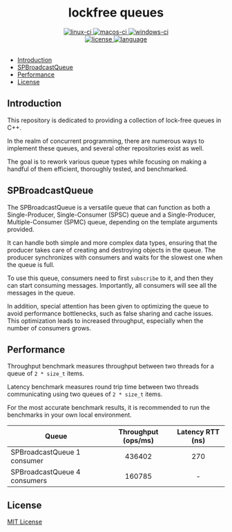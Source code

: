 <div align="center">
  <h1>lockfree queues</h1>

  <div>
    <a href="https://github.com/odygrd/lockfree_queues/actions/workflows/linux.yml">
      <img src="https://img.shields.io/github/actions/workflow/status/odygrd/quill/linux.yml?branch=master&label=linux&logo=linux&style=flat-square" alt="linux-ci" />
    </a>
    <a href="https://github.com/odygrd/lockfree_queues/actions/workflows/macos.yml">
      <img src="https://img.shields.io/github/actions/workflow/status/odygrd/quill/macos.yml?branch=master&label=macos&logo=apple&logoColor=white&style=flat-square" alt="macos-ci" />
    </a>
    <a href="https://github.com/odygrd/lockfree_queues/actions/workflows/windows.yml">
      <img src="https://img.shields.io/github/actions/workflow/status/odygrd/quill/windows.yml?branch=master&label=windows&logo=windows&logoColor=blue&style=flat-square" alt="windows-ci" />
    </a>
  </div>

  <div>
    <a href="https://opensource.org/licenses/MIT">
      <img src="https://img.shields.io/badge/license-MIT-blue.svg?style=flat-square" alt="license" />
    </a>
    <a href="https://en.wikipedia.org/wiki/C%2B%2B17">
      <img src="https://img.shields.io/badge/language-C%2B%2B17-red.svg?style=flat-square" alt="language" />
    </a>
  </div>
</div>
<br>

- [Introduction](#introduction)
- [SPBroadcastQueue](#spbroadcastqueue)
- [Performance](#performance)
- [License](#license)

## Introduction

This repository is dedicated to providing a collection of lock-free queues in C++.

In the realm of concurrent programming, there are numerous ways to implement these queues, and several other
repositories exist as well.

The goal is to rework various queue types while focusing on making a handful of them
efficient, thoroughly tested, and benchmarked.

## SPBroadcastQueue

The SPBroadcastQueue is a versatile queue that can function as both a Single-Producer, Single-Consumer (SPSC) queue and
a Single-Producer, Multiple-Consumer (SPMC) queue, depending on the template arguments provided.

It can handle both simple and more complex data types, ensuring that the producer takes care of creating and destroying
objects in the queue. The producer synchronizes with consumers and waits for the slowest one when the queue is full.

To use this queue, consumers need to first `subscribe` to it, and then they can start consuming messages.
Importantly, all consumers will see all the messages in the queue.

In addition, special attention has been given to optimizing the queue to avoid performance bottlenecks,
such as false sharing and cache issues. This optimization leads to increased throughput, especially when the number of
consumers grows.

## Performance

Throughput benchmark measures throughput between two threads for a queue of `2 * size_t` items.

Latency benchmark measures round trip time between two threads communicating using two queues of `2 * size_t` items.

For the most accurate benchmark results, it is recommended to run the benchmarks in your own local environment.

| Queue                        | Throughput (ops/ms) | Latency RTT (ns) |
|------------------------------|:-------------------:|:----------------:|
| SPBroadcastQueue 1 consumer  |       436402        |       270        |
| SPBroadcastQueue 4 consumers |       160785        |        -         |

## License

[MIT License](http://opensource.org/licenses/MIT)